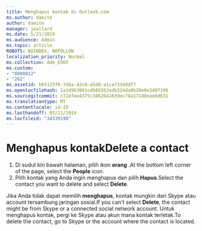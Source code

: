```yaml
---
title: Menghapus kontak di Outlook.com
ms.author: daeite
author: daeite
manager: joallard
ms.date: 5/21/2019
ms.audience: Admin
ms.topic: article
ROBOTS: NOINDEX, NOFOLLOW
localization_priority: Normal
ms.collection: Adm_O365
ms.custom:
- "8000012"
- "262"
ms.assetid: b65125f0-7d6a-42c8-a5d8-a1ce733dddf7
ms.openlocfilehash: 1a2d963061cd566362edb324da8b20e0e1407196
ms.sourcegitcommit: c72efee4375c3462641639ec78a171d8eae6d631
ms.translationtype: MT
ms.contentlocale: id-ID
ms.lasthandoff: 05/21/2019
ms.locfileid: "34339190"
---
```

# <a name="delete-a-contact"></a><span data-ttu-id="11bcf-102">Menghapus kontak</span><span class="sxs-lookup"><span data-stu-id="11bcf-102">Delete a contact</span></span>

1. <span data-ttu-id="11bcf-103">Di sudut kiri bawah halaman, pilih ikon **orang** .</span><span class="sxs-lookup"><span data-stu-id="11bcf-103">At the bottom left corner of the page, select the **People** icon.</span></span>
2. <span data-ttu-id="11bcf-104">Pilih kontak yang Anda ingin menghapus dan pilih **Hapus**.</span><span class="sxs-lookup"><span data-stu-id="11bcf-104">Select the contact you want to delete and select **Delete**.</span></span>

<span data-ttu-id="11bcf-105">Jika Anda tidak dapat memilih **menghapus**, kontak mungkin dari Skype atau account tersambung jaringan sosial.</span><span class="sxs-lookup"><span data-stu-id="11bcf-105">If you can't select **Delete**, the contact might be from Skype or a connected social network account.</span></span> <span data-ttu-id="11bcf-106">Untuk menghapus kontak, pergi ke Skype atau akun mana kontak terletak.</span><span class="sxs-lookup"><span data-stu-id="11bcf-106">To delete the contact, go to Skype or the account where the contact is located.</span></span>